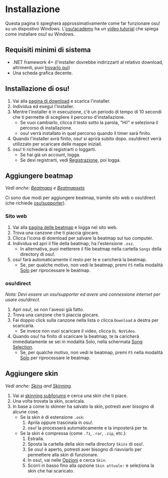 # Installazione

<!-- *Vedi anche: [Installation/OS X](/wiki/Installation/OS_X) and [Installation/Linux](/wiki/Installation/Linux).* -->

Questa pagina ti spiegherà approssimativamente come far funzionare osu! su un dispostivo Windows. L'[osu!academy](/wiki/osu!academy) ha un [video tutorial](https://www.youtube.com/watch?list=PLmWVQsxi34bMYwAawZtzuptfMmszUa_tl&v=cz522ZAs5aQ) che spiega come installare osu! su Windows.

## Requisiti minimi di sistema

-   .NET framework 4+ (l'installer dovrebbe indirizzarti al relativo download, altrimenti, puoi [trovarlo qui](https://www.microsoft.com/en-us/download/details.aspx?id=48130))
-   Una scheda grafica decente.

## Installazione di osu!

1.  Vai alla [pagina di download](/home/download) e scarica l'installer.
2.  Individua ed esegui l'installer.
3.  Mentre l'installer è in esecuzione, c'è un periodo di tempo di 10 secondi che ti permette di scegliere il percorso d'installazione.
    -   Se vuoi cambiarlo, clicca il testo sotto la parola, "Hi!" e seleziona il percorso di installazione.
    -   osu! verrà installato in quel percorso quando il timer sarà finito.
4.  Quando l'installer avrà finito, osu! si aprirà subito dopo. osu!direct verrà utilizzato per scaricare delle mappe iniziali.
5.  osu! ti richiederà di registrarti o loggarti.
    -   Se hai già un account, logga.
    -   Se devi registrarti, vedi [Registrazione](/wiki/Registration), poi logga.

## Aggiungere beatmap

*Vedi anche: [Beatmaps](/wiki/Beatmaps) e [Beatmapsets](/wiki/Beatmapsets)*

Ci sono due modi per aggiungere beatmap, tramite sito web o osu!direct (che richiede [osu!supporter](/wiki/osu!supporter)).

### Sito web

1.  Vai alla [pagina delle beatmap](/beatmapsets) e logga nel sito web.
2.  Trova una canzone che ti piaccia giocare.
3.  Clicca l'icona di download per salvare la beatmap sul tuo computer.
4.  Individua ed apri il file della beatmap, ha l'estensione `.osz`.
    -   In alternativa, puoi metterere il file beatmap nella cartella `Songs` della directory di osu!.
5.  osu! farà automaticamente il resto per te e caricherà la beatmap.
    -   Se, per qualche motivo, non vedi le beatmap, premi `F5` nella modalità [Solo](/wiki/Solo_mode) per riprocessare le beatmap.

### osu!direct

*Nota: Devi essere un osu!supporter ed avere una connessione internet per usare osu!direct.*

1.  Apri osu!, se non l'avessi già fatto.
2.  Trova una canzone che ti piaccia giocare.
3.  Fai doppio click sulla canzone nella lista o clicca `Download` a destra per scaricarla.
    -   Se invece non vuoi scaricare il video, clicca `DL NoVideo`.
4.  Quando osu! ha finito di scaricare la beatmap, te la caricherà immediatamente se sei in modalità Solo, nella schermata [Song Selection](/wiki/Song_Selection).
    -   Se, per qualche motivo, non vedi le beatmap, premi `F5` nella modalità [Solo](/wiki/Solo_mode) per riprocessare le beatmap.

## Aggiungere skin

*Vedi anche: [Skins](/wiki/Skins) and [Skinning](/wiki/Skinning).*

1.  Vai ai [skinning subforums](/community/forums/15) e cerca una skin che ti piace.
2.  Una volta trovata la skin, scaricala.
3.  In base a come lo skinner ha salvato la skin, potresti aver bisogno di alcune cose.
    -   Se la skin è di estensione `.osk`:
        1.  Aprila oppure trascinala in osu!.
        2.  osu! la processerà automaticamente e la imposterà per te.
    -   Se la skin è compressa (come `.7z`, `.rar`, `.zip`, etc.):
        1.  Estraila.
        2.  Sposta la cartella della skin nella directory `Skins` di osu!.
        3.  Se osu! è aperto, potresti aver bisogno di riavviarlo per permettere alla skin di funzionare.
        4.  In osu!, vai nelle [Opzioni](/wiki/Options) e cerca `Skin`.
        5.  Scorri in basso fino alla opzione `Skin attuale:` e seleziona la skin che hai scaricato.
